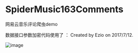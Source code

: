 # SpiderMusic163Comments
网易云音乐评论爬虫demo

数据接口参数加密代码使用了 ： Created by Ezio on 2017/7/12.

![image](https://user-images.githubusercontent.com/68486363/189377972-bf04b549-6877-4b61-b725-363948c0ca29.png)
